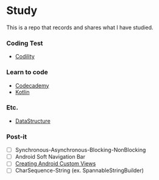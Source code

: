 # Study

This is a repo that records and shares what I have studied.

### Coding Test

* [Codility](https://github.com/dudmy/study/tree/master/Codility)

### Learn to code

* [Codecademy](https://github.com/dudmy/study/tree/master/Codecademy)
* [Kotlin](https://github.com/dudmy/study/tree/master/Kotlin)

### Etc.

* [DataStructure](https://github.com/dudmy/study/tree/master/DataStructure)

### Post-it

- [ ] Synchronous-Asynchronous-Blocking-NonBlocking
- [ ] Android Soft Navigation Bar
- [ ] [Creating Android Custom Views](https://developer.android.com/training/custom-views/index.html)
- [ ] CharSequence-String (ex. SpannableStringBuilder)
